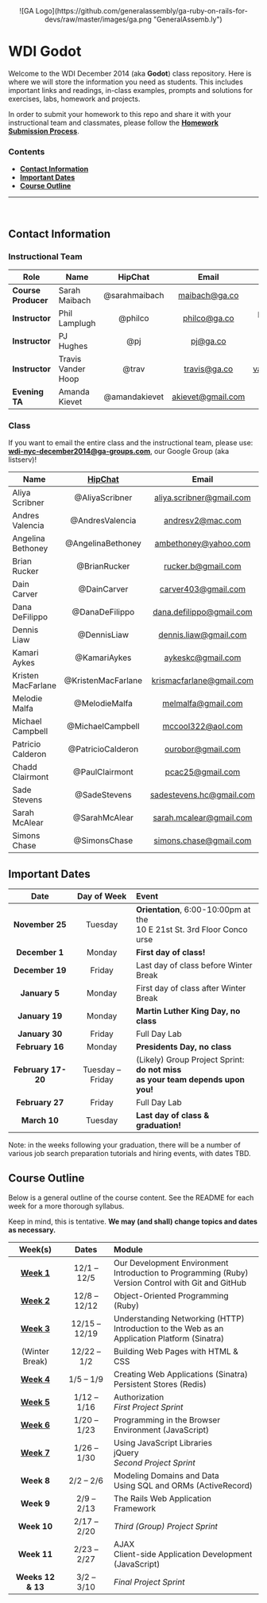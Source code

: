 <center>
![GA Logo](https://github.com/generalassembly/ga-ruby-on-rails-for-devs/raw/master/images/ga.png "GeneralAssemb.ly")
</center>

# WDI Godot

Welcome to the WDI December 2014 (aka **Godot**) class repository. Here is where we will store the information you need as students. This includes important links and readings, in-class examples, prompts and solutions for exercises, labs, homework and projects.

In order to submit your homework to this repo and share it with your instructional team and classmates, please follow the **[Homework Submission Process](homework_submission_process.md)**.


### Contents

- [**Contact Information**](#contact-information)
- [**Important Dates**](#important-dates)
- [**Course Outline**](#course-outline)

<!-- [**Classroom Code of Conduct**](#coc) -->

---

<br>

## Contact Information

### Instructional Team

| Role                   | Name               | HipChat       | Email         | GitHub |
|------------------------|--------------------|:-------------:|:-------------:|:------:|
| **Course Producer**    | Sarah Maibach      | @sarahmaibach | maibach@ga.co | [smaib][smaib] |
| **Instructor**         | Phil Lamplugh      | @philco       | philco@ga.co  | [phlco][phlco] (**no 'i'!**) |
| **Instructor**         | PJ Hughes          | @pj           | pj@ga.co      | [h4w5][h4w5] |
| **Instructor**         | Travis Vander Hoop | @trav         | travis@ga.co  | [vanderhoop][van] |
| **Evening TA**         | Amanda Kievet      | @amandakievet | akievet@gmail.com | [akievet][amanda] |

[smaib]:  https://github.com/smaib          "Sarah's GitHub link"
[phlco]:  https://github.com/phlco          "Phil's GitHub link"
[h4w5]:   https://github.com/h4w5           "PJ's GitHub link"
[van]:    https://github.com/vanderhoop     "Travis's GitHub link"
[amanda]: https://github.com/akievet        "Amanda's GitHub Link"

### Class

If you want to email the entire class and the instructional team, please use:<br/>**wdi-nyc-december2014@ga-groups.com**, our Google Group (aka listserv)!

| Name               | [HipChat](https://ga-immersives.hipchat.com/home) | Email | GitHub |
|--------------------|:-------------:|:---------------:|:------:|
| Aliya Scribner     | @AliyaScribner     | aliya.scribner@gmail.com | [Dev814](https://github.com/Dev814)         |
| Andres Valencia    | @AndresValencia    | andresv2@mac.com         | [andresv2](https://github.com/andresv2)     |
| Angelina Bethoney  | @AngelinaBethoney  | ambethoney@yahoo.com     | [ambethoney](https://github.com/ambethoney) |
| Brian Rucker       | @BrianRucker       | rucker.b@gmail.com       | [Brucker1](https://github.com/Brucker1)     |
| Dain Carver        | @DainCarver        | carver403@gmail.com      | [rugger403](https://github.com/rugger403)   |
| Dana DeFilippo     | @DanaDeFilippo     | dana.defilippo@gmail.com | [danadflip](https://github.com/danadflip)   |
| Dennis Liaw        | @DennisLiaw        | dennis.liaw@gmail.com    | [CentroDL](https://github.com/CentroDL)     |
| Kamari Aykes       | @KamariAykes       | aykeskc@gmail.com        | [brainyandbrown](https://github.com/brainyandbrown) |
| Kristen MacFarlane | @KristenMacFarlane | krismacfarlane@gmail.com | [krismacfarlane](https://github.com/krismacfarlane) |
| Melodie Malfa      | @MelodieMalfa      | melmalfa@gmail.com       | [melmalfa](https://github.com/melmalfa)     |
| Michael Campbell   | @MichaelCampbell   | mccool322@aol.com        | [hammer7402](https://github.com/hammer7402) |
| Patricio Calderon  | @PatricioCalderon  | ourobor@gmail.com        | [Patdel](https://github.com/Patdel)         |
| Chadd Clairmont    | @PaulClairmont     | pcac25@gmail.com         | [chaddpaul](https://github.com/chaddpaul)   |
| Sade Stevens       | @SadeStevens       | sadestevens.hc@gmail.com | [Sadestevens](https://github.com/Sadestevens) |
| Sarah McAlear      | @SarahMcAlear      | sarah.mcalear@gmail.com  | [sarahmcalear](https://github.com/sarahmcalear) |
| Simons Chase       | @SimonsChase       | simons.chase@gmail.com   | [slchase](https://github.com/slchase)       |

## Important Dates

| Date | Day of Week | Event |
|:----:|:-----------:|:------|
| **November 25** | Tuesday | **Orientation**, 6:00-10:00pm at the<br>10 E 21st St. 3rd Floor Conco urse |
| **December 1**  | Monday  | **First day of class!** |
| **December 19** | Friday  | Last day of class before Winter Break |
| **January 5**   | Monday  | First day of class after Winter Break |
| **January 19**  | Monday  | **Martin Luther King Day, no class** |
| **January 30**  | Friday  | Full Day Lab |
| **February 16** | Monday  | **Presidents Day, no class** |
| **February 17-20** | Tuesday &ndash; Friday | (Likely) Group Project Sprint: **do not miss<br>as your team depends upon you!** |
| **February 27** | Friday  | Full Day Lab |
| **March 10**    | Tuesday | **Last day of class & graduation!** |

Note: in the weeks following your graduation, there will be a number of various job search preparation tutorials and hiring events, with dates TBD.

## Course Outline

Below is a general outline of the course content. See the README for each week for a more thorough syllabus.

Keep in mind, this is tentative. **We may (and shall) change topics and dates as necessary.**

| Week(s) | Dates | Module |
|:-------:|:-----:|:-------|
| **[Week 1](/w01/README.md)** | 12/1 &ndash; 12/5   | Our Development Environment<br>Introduction to Programming (Ruby)<br>Version Control with Git and GitHub |
| **[Week 2](/w02/README.md)** | 12/8 &ndash; 12/12  | Object-Oriented Programming (Ruby) |
| **[Week 3](/w03/README.md)** | 12/15 &ndash; 12/19 | Understanding Networking (HTTP)<br>Introduction to the Web as an Application Platform (Sinatra) |
| (Winter Break)               | 12/22 &ndash; 1/2   | Building Web Pages with HTML & CSS |
| **[Week 4](/w04/README.md)** | 1/5 &ndash; 1/9     | Creating Web Applications (Sinatra)<br>Persistent Stores (Redis) |
| **[Week 5](/w05/README.md)** | 1/12 &ndash; 1/16   | Authorization<br>*First Project Sprint* |
| **[Week 6](/w06/README.md)** | 1/20 &ndash; 1/23   | Programming in the Browser Environment (JavaScript) |
| **[Week 7](/w07/README.md)** | 1/26 &ndash; 1/30 | Using JavaScript Libraries<br>jQuery<br>*Second Project Sprint* |
| **Week 8**        | 2/2 &ndash; 2/6   | Modeling Domains and Data<br>Using SQL and ORMs (ActiveRecord)<br>  |
| **Week 9**        | 2/9 &ndash; 2/13  | The Rails Web Application Framework |
| **Week 10**       | 2/17 &ndash; 2/20 | *Third (Group) Project Sprint* |
| **Week 11**       | 2/23 &ndash; 2/27 | AJAX<br>Client-side Application Development (JavaScript) |
| **Weeks 12 & 13** | 3/2 &ndash; 3/10  | *Final Project Sprint* |

<!--
## Classroom Code of Conduct <a id="coc"></a>

(TODO) link and discuss
-->
